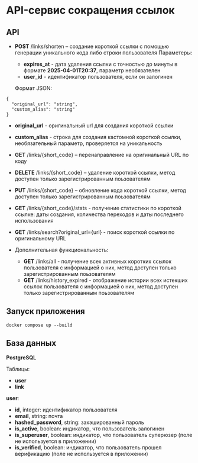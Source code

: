 # API-сервис сокращения ссылок

## API

- **POST** /links/shorten – создание короткой ссылки с помощью генерации уникального кода либо строки пользователя
  Параметеры:
  - **expires_at** - дата удаления ссылки с точностью до минуты в формате **2025-04-01T20:37**, параметр необязателен
  - **user_id** - идентификатор пользователя, если он залогинен
    
  Формат JSON:

```
{
  "original_url": "string",
  "custom_alias": "string"
}
```
   - **original_url** - оригинальный url для создания короткой ссылки
   - **custom_alias** - строка для создания кастомной короткой ссылки, необязательный параметр, проверяется на уникальность

- **GET** /links/{short_code} – перенаправление на оригинальный URL по коду
- **DELETE** /links/{short_code} – удаление короткой ссылки, метод доступен только зарегистрированным поьзователям
- **PUT** /links/{short_code} – обновление кода короткой ссылки, метод доступен только зарегистрированным поьзователям

- **GET** /links/{short_code}/stats - получение статистики по короткой ссылке: даты создания, количества переходов и даты последнего использования

- **GET** /links/search?original_url={url} - поиск короткой ссылки по оригинальному URL


- Дополнительная функциональность:
  - **GET** /links/all - получение всех активных коротких ссылок пользователя с информацией о них, метод доступен только зарегистрированным поьзователям
  - **GET** /links/history_expired - отображение истории всех истекших ссылок пользователя с информацией о них, метод доступен только зарегистрированным поьзователям

## Запуск приложения
```docker compose up --build```

##  База данных
**PostgreSQL**

Таблицы:
- **user**
- **link**

**user**:
- **id**, integer: идентификатор пользователя
- **email**, string: почта
- **hashed_password**, string: захэшированный пароль
- **is_active**, boolean: индикатор, что пользователь залогинен
- **is_superuser**, boolean: индикатор, что пользователь суперюзер (поле не используется в приложении)
- **is_verified**, boolean: индикатор, что пользователь прошел верификацию (поле не используется в приложении)
